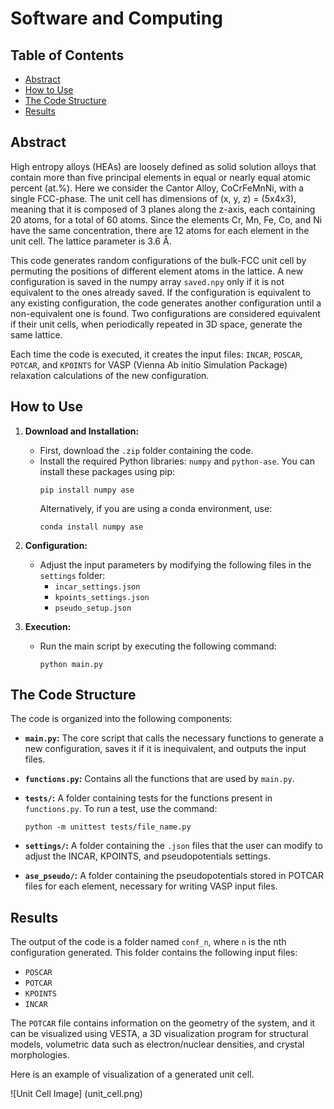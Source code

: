 # Software and Computing

## Table of Contents
- [Abstract](#abstract)
- [How to Use](#how-to-use)
- [The Code Structure](#the-code-structure)
- [Results](#results)

## Abstract
High entropy alloys (HEAs) are loosely defined as solid solution alloys that contain more than five principal elements in equal or nearly equal atomic percent (at.%). Here we consider the Cantor Alloy, CoCrFeMnNi, with a single FCC-phase. The unit cell has dimensions of (x, y, z) = (5x4x3), meaning that it is composed of 3 planes along the z-axis, each containing 20 atoms, for a total of 60 atoms. Since the elements Cr, Mn, Fe, Co, and Ni have the same concentration, there are 12 atoms for each element in the unit cell. The lattice parameter is 3.6 Å.

This code generates random configurations of the bulk-FCC unit cell by permuting the positions of different element atoms in the lattice. A new configuration is saved in the numpy array `saved.npy` only if it is not equivalent to the ones already saved. If the configuration is equivalent to any existing configuration, the code generates another configuration until a non-equivalent one is found. Two configurations are considered equivalent if their unit cells, when periodically repeated in 3D space, generate the same lattice.

Each time the code is executed, it creates the input files: `INCAR`, `POSCAR`, `POTCAR`, and `KPOINTS` for VASP (Vienna Ab initio Simulation Package) relaxation calculations of the new configuration.

## How to Use
1. **Download and Installation:**
   - First, download the `.zip` folder containing the code.
   - Install the required Python libraries: `numpy` and `python-ase`. You can install these packages using pip:
     ```
     pip install numpy ase
     ```
     Alternatively, if you are using a conda environment, use:
     ```
     conda install numpy ase
     ```

2. **Configuration:**
   - Adjust the input parameters by modifying the following files in the `settings` folder:
     - `incar_settings.json`
     - `kpoints_settings.json`
     - `pseudo_setup.json`

3. **Execution:**
   - Run the main script by executing the following command:
     ```
     python main.py
     ```

## The Code Structure
The code is organized into the following components:

- **`main.py`:** The core script that calls the necessary functions to generate a new configuration, saves it if it is inequivalent, and outputs the input files.
- **`functions.py`:** Contains all the functions that are used by `main.py`.
- **`tests/`:** A folder containing tests for the functions present in `functions.py`. To run a test, use the command:
     ```
     python -m unittest tests/file_name.py
     ```

- **`settings/`:** A folder containing the `.json` files that the user can modify to adjust the INCAR, KPOINTS, and pseudopotentials settings.
- **`ase_pseudo/`:** A folder containing the pseudopotentials stored in POTCAR files for each element, necessary for writing VASP input files.

## Results
The output of the code is a folder named `conf_n`, where `n` is the nth configuration generated. This folder contains the following input files:

- `POSCAR`
- `POTCAR`
- `KPOINTS`
- `INCAR`

The `POTCAR` file contains information on the geometry of the system, and it can be visualized using VESTA, a 3D visualization program for structural models, volumetric data such as electron/nuclear densities, and crystal morphologies.

Here is an example of visualization of a generated unit cell.

![Unit Cell Image] (unit_cell.png)